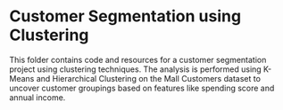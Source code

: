 # Customer Segmentation using Clustering

This folder contains code and resources for a customer segmentation project using clustering techniques. The analysis is performed using K-Means and Hierarchical Clustering on the Mall Customers dataset to uncover customer groupings based on features like spending score and annual income.
